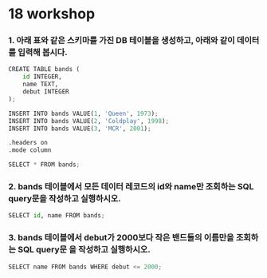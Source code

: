 # 18 workshop

### 1. 아래 표와 같은 스키마를 가진 DB 테이블을 생성하고, 아래와 같이 데이터를 입력해 봅시다.

```python
CREATE TABLE bands (
	id INTEGER,
    name TEXT,
    debut INTEGER
);

INSERT INTO bands VALUE(1, 'Queen', 1973);
INSERT INTO bands VALUE(2, 'Coldplay', 1998);
INSERT INTO bands VALUE(3, 'MCR', 2001);

.headers on
.mode column

SELECT * FROM bands;
```

### 2. bands 테이블에서 모든 데이터 레코드의 id와 name만 조회하는 SQL query문을 작성하고 실행하시오.

```python
SELECT id, name FROM bands;
```

### 3. bands 테이블에서 debut가 2000보다 작은 밴드들의 이름만을 조회하는 SQL query문 을 작성하고 실행하시오.

```python
SELECT name FROM bands WHERE debut <= 2000;
```

